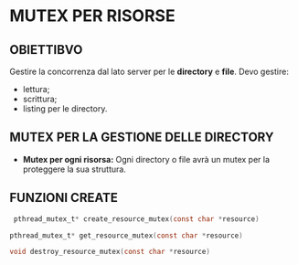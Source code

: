# MUTEX PER RISORSE

## OBIETTIBVO

Gestire la concorrenza dal lato server per le **directory** e **file**. Devo gestire:

- lettura;
- scrittura;
- listing per le directory.

## MUTEX PER LA GESTIONE DELLE DIRECTORY

- **Mutex per ogni risorsa:** Ogni directory o file avrà un mutex per la proteggere la sua struttura.

## FUNZIONI CREATE

```c
 pthread_mutex_t* create_resource_mutex(const char *resource)
```

```c
pthread_mutex_t* get_resource_mutex(const char *resource)
```

```c
void destroy_resource_mutex(const char *resource)
```
